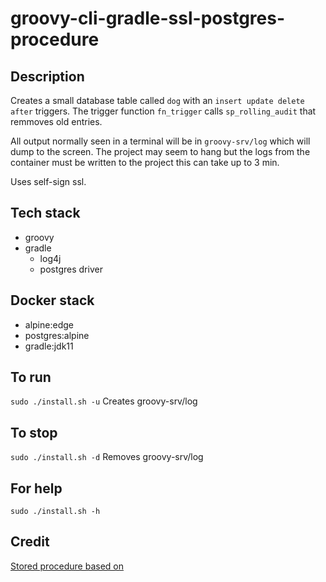 # groovy-cli-gradle-ssl-postgres-procedure

## Description
Creates a small database table
called `dog` with an `insert update delete after` triggers.
The trigger function `fn_trigger` calls `sp_rolling_audit`
that remmoves old entries.

All output normally
seen in a terminal will be in `groovy-srv/log` which will dump to the screen. The project may seem to hang but the logs from the container must be written to the project this can take up to 3 min.

Uses self-sign ssl.

## Tech stack
- groovy
- gradle
  - log4j
  - postgres driver

## Docker stack
- alpine:edge
- postgres:alpine
- gradle:jdk11

## To run
`sudo ./install.sh -u`
Creates groovy-srv/log

## To stop
`sudo ./install.sh -d`
Removes groovy-srv/log

## For help
`sudo ./install.sh -h`

## Credit
[Stored procedure based on](https://www.postgresqltutorial.com/postgresql-plpgsql/postgresql-create-procedure/)
